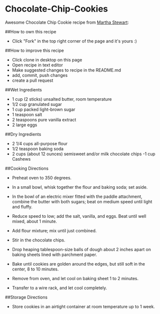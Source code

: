 # Chocolate-Chip-Cookies
Awesome Chocolate Chip Cookie recipe from [Martha Stewart]("http://www.marthastewart.com/344840/soft-and-chewy-chocolate-chip-cookies"):

##How to own this recipe
- Click "Fork" in the top right corner of the page and it's yours :)

##How to improve this recipe
- Click clone in desktop on this page
- Open recipe in text editor
- Make suggested changes to recipe in the README.md
- add, commit, push changes
- create a pull request


##Wet Ingredients
- 1 cup (2 sticks) unsalted butter, room temperature
- 1/2 cup granulated sugar
- 1 cup packed light-brown sugar
- 1 teaspoon salt
- 2 teaspoons pure vanilla extract
- 2 large eggs


##Dry Ingredients
- 2 1/4 cups all-purpose flour
- 1/2 teaspoon baking soda
- 2 cups (about 12 ounces) semisweet and/or milk chocolate chips
-1 cup Cashews 


##Cooking Directions
- Preheat oven to 350 degrees.
- In a small bowl, whisk together the flour and baking soda; set aside.
- In the bowl of an electric mixer fitted with the paddle attachment, combine
  the butter with both sugars; beat on medium speed until light and fluffy.
- Reduce speed to low; add the salt, vanilla, and eggs. Beat until well mixed,
  about 1 minute.
- Add flour mixture; mix until just combined.
- Stir in the chocolate chips.

- Drop heaping tablespoon-size balls of dough about 2 inches apart on baking
  sheets lined with parchment paper.
- Bake until cookies are golden around the edges, but still soft in the center,
  8 to 10 minutes.
- Remove from oven, and let cool on baking sheet 1 to 2 minutes.
- Transfer to a wire rack, and let cool completely.

##Storage Directions
- Store cookies in an airtight container at room temperature up to 1 week.
